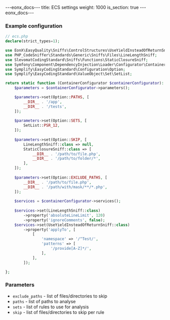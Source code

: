 ---eonx_docs--- title: ECS settings weight: 1000 is_section: true ---eonx_docs---

### Example configuration

```php
// ecs.php
declare(strict_types=1);

use EonX\EasyQuality\Sniffs\ControlStructures\UseYieldInsteadOfReturnSniff;
use PHP_CodeSniffer\Standards\Generic\Sniffs\Files\LineLengthSniff;
use SlevomatCodingStandard\Sniffs\Functions\StaticClosureSniff;
use Symfony\Component\DependencyInjection\Loader\Configurator\ContainerConfigurator;
use Symplify\EasyCodingStandard\Configuration\Option;
use Symplify\EasyCodingStandard\ValueObject\Set\SetList;

return static function (ContainerConfigurator $containerConfigurator): void {
    $parameters = $containerConfigurator->parameters();

    $parameters->set(Option::PATHS, [
        __DIR__ . '/app',
        __DIR__ . '/tests',
    ]);
    
    $parameters->set(Option::SETS, [
        SetList::PSR_12,
    ]);
    
    $parameters->set(Option::SKIP, [
        LineLengthSniff::class => null,
        StaticClosureSniff::class => [
            __DIR__ . '/path/to/file.php',
            __DIR__ . '/path/to/folder/*',
        ],
    ]);
    
    $parameters->set(Option::EXCLUDE_PATHS, [
        __DIR__ . '/path/to/file.php',
        __DIR__ . '/path/with/mask/**/*.php',
    ]);
    
    $services = $containerConfigurator->services();
    
    $services->set(LineLengthSniff::class)
        ->property('absoluteLineLimit', 120)
        ->property('ignoreComments', false);
    $services->set(UseYieldInsteadOfReturnSniff::class)
        ->property('applyTo', [
            [
                'namespace' => '/^Test/',
                'patterns' => [
                    '/provide[A-Z]*/',
                ],
            ],
        ]);

};
```

### Parameters

- `exclude_paths` - list of files/directories to skip
- `paths` - list of paths to analyse
- `sets` - list of rules to use for analysis
- `skip` - list of files/directories to skip per rule
